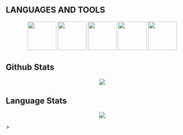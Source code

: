 
<h2>LANGUAGES AND TOOLS</h2>
<p align="center">


<img src="https://i.giphy.com/media/LMt9638dO8dftAjtco/200.webp" width="75">
   <img src="https://media3.giphy.com/media/ln7z2eWriiQAllfVcn/200w.webp" width="75">
    <img src="https://media3.giphy.com/media/Jn9P369jYkvng6nEzx/giphy.webp" width="75">
   <img src="https://i.giphy.com/media/IdyAQJVN2kVPNUrojM/200.webp" width="75">
   <img src="https://media3.giphy.com/media/KzJkzjggfGN5Py6nkT/giphy.webp" width="75">
</p>

<h2>Github Stats</h2>
<p align="center">
<img src="https://github-readme-stats.vercel.app/api?username=Nirali0029&show_icons=true&theme=radical&title_color=8E2DE2&text_color=fff&icon_color=8E2DE2">
</p>

<h2>Language Stats</h2>
<p align="center">
<img src="https://github-readme-stats.vercel.app/api/top-langs/?username=Nirali0029&show_icons=true&theme=radical&title_color=8E2DE2&text_color=fff&icon_color=8E2DE2">
</p>>
